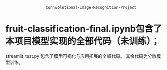                       Connvolutional-Image-Recognition-Project
fruit-classification-final.ipynb包含了本项目模型实现的全部代码（未训练）；
================
streamlit_test.py 包含了模型可视化与应用拓展的全部代码。
其余代码为分散模型训练。
